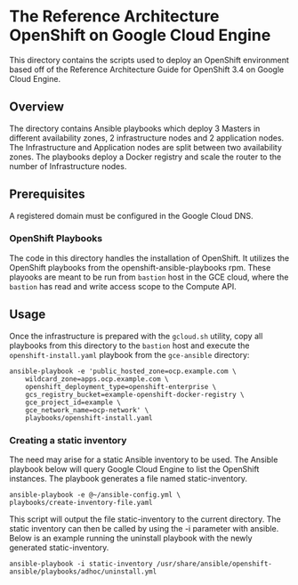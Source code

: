# The Reference Architecture OpenShift on Google Cloud Engine

This directory contains the scripts used to deploy an OpenShift environment based off of the Reference Architecture Guide for OpenShift 3.4 on Google Cloud Engine.

## Overview

The directory contains Ansible playbooks which deploy 3 Masters in different availability zones, 2 infrastructure nodes and 2 application nodes. The Infrastructure and Application nodes are split between two availability zones.  The playbooks deploy a Docker registry and scale the router to the number of Infrastructure nodes.

## Prerequisites

A registered domain must be configured in the Google Cloud DNS.

### OpenShift Playbooks

The code in this directory handles the installation of OpenShift. It utilizes the OpenShift playbooks from the openshift-ansible-playbooks rpm. These playooks are meant to be run from `bastion` host in the GCE cloud, where the `bastion` has read and write access scope to the Compute API.

## Usage

Once the infrastructure is prepared with the `gcloud.sh` utility, copy all playbooks from this directory to the `bastion` host and execute the `openshift-install.yaml` playbook from the `gce-ansible` directory:

```
ansible-playbook -e 'public_hosted_zone=ocp.example.com \
    wildcard_zone=apps.ocp.example.com \
    openshift_deployment_type=openshift-enterprise \
    gcs_registry_bucket=example-openshift-docker-registry \
    gce_project_id=example \
    gce_network_name=ocp-network' \
    playbooks/openshift-install.yaml
```

### Creating a static inventory
The need may arise for a static Ansible inventory to be used. The Ansible playbook below will query Google Cloud Engine to list the OpenShift instances. The playbook generates a file named static-inventory.

```
ansible-playbook -e @~/ansible-config.yml \
playbooks/create-inventory-file.yaml
```
This script will output the file static-inventory to the current directory. The static inventory can then be called by using the -i parameter with ansible. Below is an example running the uninstall playbook with the newly generated static-inventory.

```
ansible-playbook -i static-inventory /usr/share/ansible/openshift-ansible/playbooks/adhoc/uninstall.yml
```
